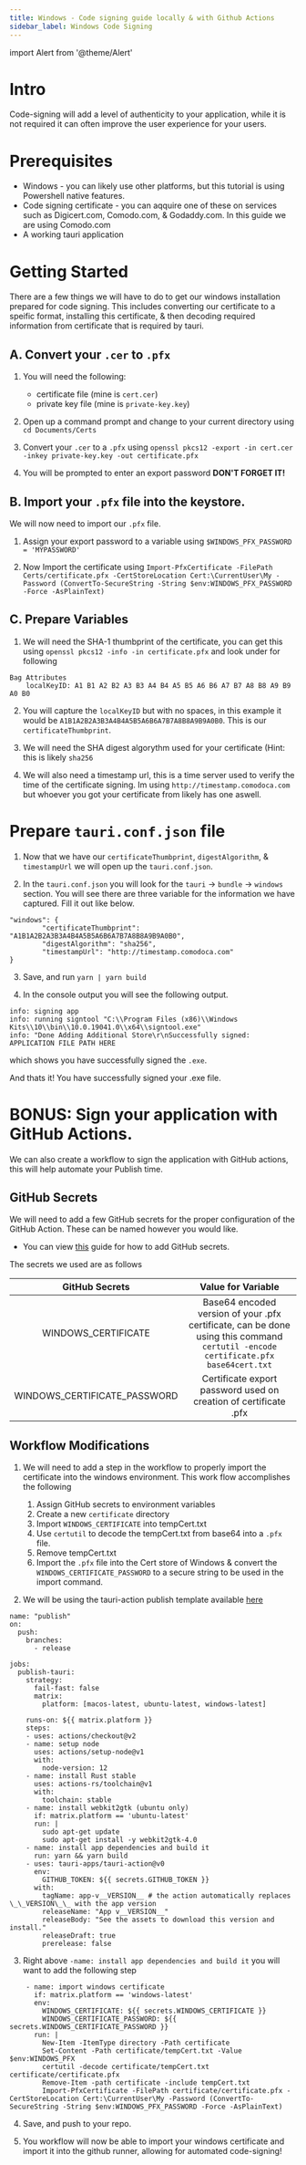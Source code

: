 ```yaml
---
title: Windows - Code signing guide locally & with Github Actions
sidebar_label: Windows Code Signing
---
```


import Alert from '@theme/Alert'

# Intro

Code-signing will add a level of authenticity to your application, while it is not required it can often improve the user experience for your users.

# Prerequisites

- Windows - you can likely use other platforms, but this tutorial is using Powershell native features.
- Code signing certificate - you can aqquire one of these on services such as Digicert.com, Comodo.com, & Godaddy.com. In this guide we are using Comodo.com
- A working tauri application


# Getting Started

There are a few things we will have to do to get our windows installation prepared for code signing. This includes converting our certificate to a speific format, installing this certificate, & then decoding required information from certificate that is required by tauri.

## A. Convert your `.cer` to `.pfx`

1. You will need the following:
	- certificate file (mine is `cert.cer`)
	- private key file (mine is `private-key.key`)

2. Open up a command prompt and change to your current directory using `cd Documents/Certs`

3. Convert your `.cer` to a `.pfx` using `openssl pkcs12 -export -in cert.cer -inkey private-key.key -out certificate.pfx`

4. You will be prompted to enter an export password **DON'T FORGET IT!**

## B. Import your `.pfx` file into the keystore.

We will now need to import our `.pfx` file.

1. Assign your export password to a variable using `$WINDOWS_PFX_PASSWORD = 'MYPASSWORD'`

2. Now Import the certificate using `Import-PfxCertificate -FilePath Certs/certificate.pfx -CertStoreLocation Cert:\CurrentUser\My -Password (ConvertTo-SecureString -String $env:WINDOWS_PFX_PASSWORD -Force -AsPlainText)`

## C. Prepare Variables

1. We will need the SHA-1 thumbprint of the certificate, you can get this using `openssl pkcs12 -info -in certificate.pfx` and look under for following
```
Bag Attributes
    localKeyID: A1 B1 A2 B2 A3 B3 A4 B4 A5 B5 A6 B6 A7 B7 A8 B8 A9 B9 A0 B0
```

2. You will capture the `localKeyID` but with no spaces, in this example it would be `A1B1A2B2A3B3A4B4A5B5A6B6A7B7A8B8A9B9A0B0`. This is our `certificateThumbprint`.

3. We will need the SHA digest algorythm used for your certificate (Hint: this is likely `sha256`

4. We will also need a timestamp url, this is a time server used to verify the time of the certificate signing. Im using `http://timestamp.comodoca.com` but whoever you got your certificate from likely has one aswell.

# Prepare `tauri.conf.json` file

1. Now that we have our `certificateThumbprint`, `digestAlgorithm`, & `timestampUrl` we will open up the `tauri.conf.json`.

2. In the `tauri.conf.json` you will look for the `tauri` -> `bundle` -> `windows` section. You will see there are three variable for the information we have captured. Fill it out like below.
```
"windows": {
        "certificateThumbprint": "A1B1A2B2A3B3A4B4A5B5A6B6A7B7A8B8A9B9A0B0",
        "digestAlgorithm": "sha256",
        "timestampUrl": "http://timestamp.comodoca.com"
}
```
3. Save, and run `yarn | yarn build`

4. In the console output you will see the following output.

```
info: signing app
info: running signtool "C:\\Program Files (x86)\\Windows Kits\\10\\bin\\10.0.19041.0\\x64\\signtool.exe"
info: "Done Adding Additional Store\r\nSuccessfully signed: APPLICATION FILE PATH HERE
```

which shows you have successfully signed the `.exe`.

And thats it! You have successfully signed your .exe file.

# BONUS: Sign your application with GitHub Actions.

We can also create a workflow to sign the application with GitHub actions, this will help automate your Publish time.

## GitHub Secrets

We will need to add a few GitHub secrets for the proper configuration of the GitHub Action. These can be named however you would like.
- You can view [this](https://docs.github.com/en/actions/reference/encrypted-secrets) guide for how to add GitHub secrets.

The secrets we used are as follows

| GitHub Secrets | Value for Variable |
|     :---:      |        :---:            |
|WINDOWS_CERTIFICATE| Base64 encoded version of your .pfx certificate, can be done using this command `certutil -encode certificate.pfx base64cert.txt` |
|WINDOWS_CERTIFICATE_PASSWORD|Certificate export password used on creation of certificate .pfx|

## Workflow Modifications


1. We will need to add a step in the workflow to properly import the certificate into the windows environment. This work flow accomplishes the following
    1. Assign GitHub secrets to environment variables
    2. Create a new `certificate` directory
    3. Import `WINDOWS_CERTIFICATE` into tempCert.txt
    4. Use `certutil` to decode the tempCert.txt from base64 into a `.pfx` file.
    5. Remove tempCert.txt
    6. Import the `.pfx` file into the Cert store of Windows & convert the `WINDOWS_CERTIFICATE_PASSWORD` to a secure string to be used in the import command.

2. We will be using the tauri-action publish template available [here](https://github.com/tauri-apps/tauri-action)

```
name: "publish"
on:
  push:
    branches:
      - release

jobs:
  publish-tauri:
    strategy:
      fail-fast: false
      matrix:
        platform: [macos-latest, ubuntu-latest, windows-latest]

    runs-on: ${{ matrix.platform }}
    steps:
    - uses: actions/checkout@v2
    - name: setup node
      uses: actions/setup-node@v1
      with:
        node-version: 12
    - name: install Rust stable
      uses: actions-rs/toolchain@v1
      with:
        toolchain: stable
    - name: install webkit2gtk (ubuntu only)
      if: matrix.platform == 'ubuntu-latest'
      run: |
        sudo apt-get update
        sudo apt-get install -y webkit2gtk-4.0
    - name: install app dependencies and build it
      run: yarn && yarn build
    - uses: tauri-apps/tauri-action@v0
      env:
        GITHUB_TOKEN: ${{ secrets.GITHUB_TOKEN }}
      with:
        tagName: app-v__VERSION__ # the action automatically replaces \_\_VERSION\_\_ with the app version
        releaseName: "App v__VERSION__"
        releaseBody: "See the assets to download this version and install."
        releaseDraft: true
        prerelease: false
```

3. Right above `-name: install app dependencies and build it` you will want to add the following step

```
    - name: import windows certificate
      if: matrix.platform == 'windows-latest'
      env:
        WINDOWS_CERTIFICATE: ${{ secrets.WINDOWS_CERTIFICATE }}
        WINDOWS_CERTIFICATE_PASSWORD: ${{ secrets.WINDOWS_CERTIFICATE_PASSWORD }}
      run: |
        New-Item -ItemType directory -Path certificate
        Set-Content -Path certificate/tempCert.txt -Value $env:WINDOWS_PFX
        certutil -decode certificate/tempCert.txt certificate/certificate.pfx
        Remove-Item -path certificate -include tempCert.txt
        Import-PfxCertificate -FilePath certificate/certificate.pfx -CertStoreLocation Cert:\CurrentUser\My -Password (ConvertTo-SecureString -String $env:WINDOWS_PFX_PASSWORD -Force -AsPlainText)
```
4. Save, and push to your repo.

5. You workflow will now be able to import your windows certificate and import it into the github runner, allowing for automated code-signing!